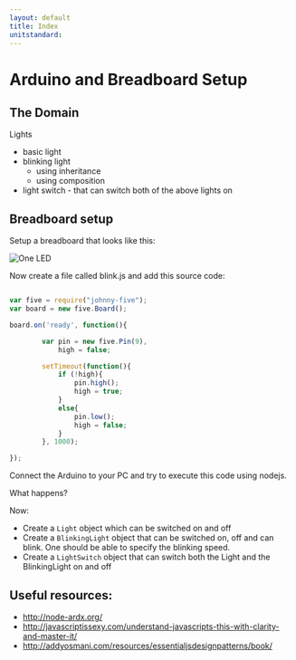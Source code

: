 ```yaml
---
layout: default
title: Index
unitstandard:
---
```


# Arduino and Breadboard Setup

## The Domain

Lights
  * basic light
  * blinking light
    * using inheritance
    * using composition
  * light switch - that can switch both of the above lights on

## Breadboard setup

Setup a breadboard that looks like this:

![One LED](/pictures/SetupOneLED.jpg)


Now create a file called blink.js and add this source code:

```javascript

var five = require("johnny-five");
var board = new five.Board();

board.on('ready', function(){

		var pin = new five.Pin(9),
            high = false;

		setTimeout(function(){
            if (!high){
                pin.high();
                high = true;
            }
            else{
                pin.low();
                high = false;
            }
		}, 1000);

});
```

Connect the Arduino to your PC and try to execute this code using nodejs.

What happens?

Now:

* Create a ```Light``` object which can be switched on and off
* Create a ```BlinkingLight``` object that can be switched on, off and can blink. One should be able to specify the blinking speed.
* Create a ```LightSwitch``` object that can switch both the Light and the BlinkingLight on and off

## Useful resources:

* http://node-ardx.org/
* http://javascriptissexy.com/understand-javascripts-this-with-clarity-and-master-it/
* http://addyosmani.com/resources/essentialjsdesignpatterns/book/
